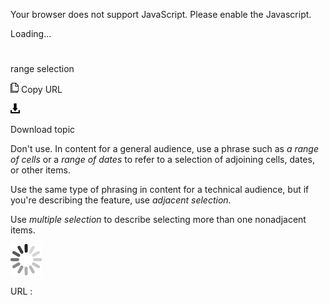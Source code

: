 Your browser does not support JavaScript. Please enable the Javascript.

Loading...

# 

range selection

![Copy URL](media/range-selection/Copy.png)
Copy URL

![Download](media/range-selection/Download.png)

Download topic

Don't use. In content for a general audience, use a phrase such as *a range of cells* or a *range of dates* to refer to a selection of adjoining cells, dates, or other items.

Use the same type of phrasing in content for a technical audience, but if you're describing the feature, use *adjacent selection*.

Use *multiple selection* to describe selecting more than one nonadjacent items.

![In progress](media/range-selection/activity-large.gif)

URL :
